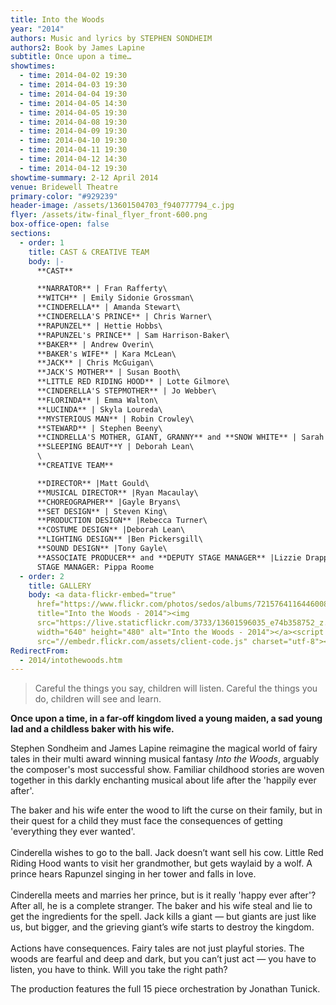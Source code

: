 ```yaml
---
title: Into the Woods
year: "2014"
authors: Music and lyrics by STEPHEN SONDHEIM
authors2: Book by James Lapine
subtitle: Once upon a time…
showtimes:
  - time: 2014-04-02 19:30
  - time: 2014-04-03 19:30
  - time: 2014-04-04 19:30
  - time: 2014-04-05 14:30
  - time: 2014-04-05 19:30
  - time: 2014-04-08 19:30
  - time: 2014-04-09 19:30
  - time: 2014-04-10 19:30
  - time: 2014-04-11 19:30
  - time: 2014-04-12 14:30
  - time: 2014-04-12 19:30
showtime-summary: 2-12 April 2014
venue: Bridewell Theatre
primary-color: "#929239"
header-image: /assets/13601504703_f940777794_c.jpg
flyer: /assets/itw-final_flyer_front-600.png
box-office-open: false
sections:
  - order: 1
    title: CAST & CREATIVE TEAM
    body: |-
      **CAST**

      **NARRATOR** | Fran Rafferty\
      **WITCH** | Emily Sidonie Grossman\
      **CINDERELLA** | Amanda Stewart\
      **CINDERELLA'S PRINCE** | Chris Warner\
      **RAPUNZEL** | Hettie Hobbs\
      **RAPUNZEL's PRINCE** | Sam Harrison-Baker\
      **BAKER** | Andrew Overin\
      **BAKER's WIFE** | Kara McLean\
      **JACK** | Chris McGuigan\
      **JACK'S MOTHER** | Susan Booth\
      **LITTLE RED RIDING HOOD** | Lotte Gilmore\
      **CINDERELLA'S STEPMOTHER** | Jo Webber\
      **FLORINDA** | Emma Walton\
      **LUCINDA** | Skyla Loureda\
      **MYSTERIOUS MAN** | Robin Crowley\
      **STEWARD** | Stephen Beeny\
      **CINDRELLA'S MOTHER, GIANT, GRANNY** and **SNOW WHITE** | Sarah Shephard\
      **SLEEPING BEAUT**Y | Deborah Lean\
      \
      **CREATIVE TEAM**

      **DIRECTOR** |Matt Gould\
      **MUSICAL DIRECTOR** |Ryan Macaulay\
      **CHOREOGRAPHER** |Gayle Bryans\
      **SET DESIGN** | Steven King\
      **PRODUCTION DESIGN** |Rebecca Turner\
      **COSTUME DESIGN** |Deborah Lean\
      **LIGHTING DESIGN** |Ben Pickersgill\
      **SOUND DESIGN** |Tony Gayle\
      **ASSOCIATE PRODUCER** and **DEPUTY STAGE MANAGER** |Lizzie Drapper \
      STAGE MANAGER: Pippa Roome
  - order: 2
    title: GALLERY
    body: <a data-flickr-embed="true"
      href="https://www.flickr.com/photos/sedos/albums/72157641164460085"
      title="Into the Woods - 2014"><img
      src="https://live.staticflickr.com/3733/13601596035_e74b358752_z.jpg"
      width="640" height="480" alt="Into the Woods - 2014"></a><script async
      src="//embedr.flickr.com/assets/client-code.js" charset="utf-8"></script>
RedirectFrom:
  - 2014/intothewoods.htm
---
```

> Careful the things you say, children will listen. Careful the things you do, children will see and learn.

**Once upon a time, in a far-off kingdom lived a young maiden, a sad young lad and a childless baker with his wife.**

Stephen Sondheim and James Lapine reimagine the magical world of fairy tales in their multi award winning musical fantasy *Into the Woods*, arguably the composer's most successful show. Familiar childhood stories are woven together in this darkly enchanting musical about life after the 'happily ever after'.

The baker and his wife enter the wood to lift the curse on their family, but in their quest for a child they must face the consequences of getting 'everything they ever wanted'.\
\
Cinderella wishes to go to the ball. Jack doesn’t want sell his cow. Little Red Riding Hood wants to visit her grandmother, but gets waylaid by a wolf. A prince hears Rapunzel singing in her tower and falls in love.\
\
Cinderella meets and marries her prince, but is it really 'happy ever after'? After all, he is a complete stranger. The baker and his wife steal and lie to get the ingredients for the spell. Jack kills a giant — but giants are just like us, but bigger, and the grieving giant’s wife starts to destroy the kingdom.\
\
Actions have consequences. Fairy tales are not just playful stories. The woods are fearful and deep and dark, but you can’t just act — you have to listen, you have to think. Will you take the right path?

The production features the full 15 piece orchestration by Jonathan Tunick.